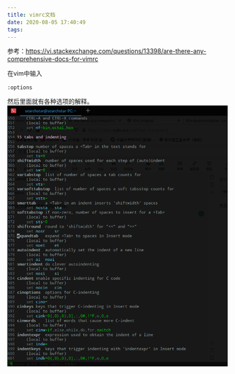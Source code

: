 ```yaml
---
title: vimrc文档
date: 2020-08-05 17:40:49
tags:
---
```


参考：<https://vi.stackexchange.com/questions/13398/are-there-any-comprehensive-docs-for-vimrc>

在vim中输入
```
:options
```
然后里面就有各种选项的解释。
![在这里插入图片描述](vimrc文档/20200805174011900.png)
